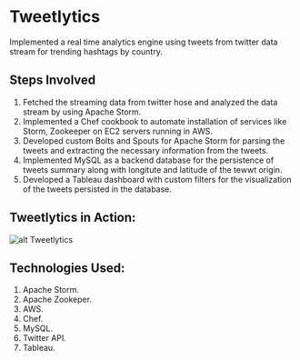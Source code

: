 # Tweetlytics

Implemented a real time analytics engine using tweets from twitter data stream for trending hashtags by country.

## Steps Involved

1. Fetched the streaming data from twitter hose and analyzed the data stream by using Apache Storm.
2. Implemented a Chef cookbook to automate installation of services like Storm, Zookeeper on EC2 servers running in AWS.
3. Developed custom Bolts and Spouts for Apache Storm for parsing the tweets and extracting the necessary information from the tweets.
4. Implemented MySQL as a backend database for the persistence of tweets summary along with longitute and latitude of the tewwt origin.
5. Developed a Tableau dashboard with custom filters for the visualization of the tweets persisted in the database.

## Tweetlytics in Action:

![alt Tweetlytics](https://s3-us-west-1.amazonaws.com/full-stack-projects/Proj+4.PNG "Tweetlytics in action")

## Technologies Used:

1. Apache Storm.
2. Apache Zookeper.
3. AWS.
4. Chef.
5. MySQL.
6. Twitter API.
7. Tableau.
